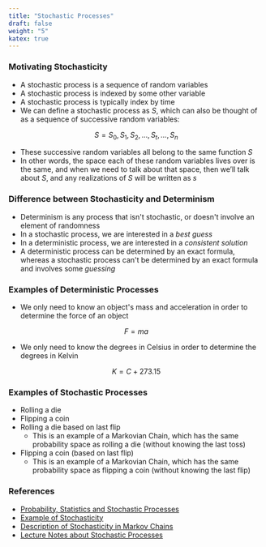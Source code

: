 ```yaml
---
title: "Stochastic Processes"
draft: false
weight: "5"
katex: true
---
```


### Motivating Stochasticity
- A stochastic process is a sequence of random variables
- A stochastic process is indexed by some other variable
- A stochastic process is typically index by time
- We can define a stochastic process as $S$, which can also be thought of as a sequence of successive random variables:

$$ S = S_{0}, S_{1}, S_{2}, ..., S_{t}, ..., S_{n} $$

- These successive random variables all belong to the same function $S$
- In other words, the space each of these random variables lives over is the same, and when we need to talk about that space, then we’ll talk about $S$, and any realizations of $S$ will be written as $s$

### Difference between Stochasticity and Determinism
- Determinism is any process that isn't stochastic, or doesn't involve an element of randomness
- In a stochastic process, we are interested in a *best guess*
- In a deterministic process, we are interested in a *consistent solution*
- A deterministic process can be determined by an exact formula, whereas a stochastic process can't be determined by an exact formula and involves some *guessing*

### Examples of Deterministic Processes
- We only need to know an object's mass and acceleration in order to determine the force of an object

$$ F = ma $$

- We only need to know the degrees in Celsius in order to determine the degrees in Kelvin

$$ K = C + 273.15 $$

### Examples of Stochastic Processes
- Rolling a die
- Flipping a coin
- Rolling a die based on last flip
	- This is an example of a Markovian Chain, which has the same probability space as rolling a die (without knowing the last toss)
- Flipping a coin (based on last flip)
	- This is an example of a Markovian Chain, which has the same probability space as flipping a coin (without knowing the last flip)

### References
- [Probability, Statistics and Stochastic Processes](http://bactra.org/prob-notes/srl.pdf)
- [Example of Stochasticity](https://www.quora.com/Is-dice-rolling-a-deterministic-or-stochastic-process)
- [Description of Stochasticity in Markov Chains](http://axon.cs.byu.edu/Dan/252/misc/252-Markov_chains.pdf)
- [Lecture Notes about Stochastic Processes](https://web.ma.utexas.edu/users/gordanz/notes/introduction_to_stochastic_processes.pdf)
